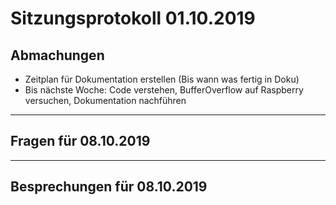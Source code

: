 # Sitzungsprotokoll 01.10.2019

## Abmachungen
* Zeitplan für Dokumentation erstellen (Bis wann was fertig in Doku)
* Bis nächste Woche: Code verstehen, BufferOverflow auf Raspberry versuchen, Dokumentation nachführen

---

## Fragen für 08.10.2019

---

## Besprechungen für 08.10.2019

